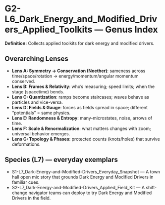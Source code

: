 # G2-L6_Dark_Energy_and_Modified_Drivers_Applied_Toolkits — Genus Index
**Definition:** Collects applied toolkits for dark energy and modified drivers.

## Overarching Lenses

- **Lens A: Symmetry -> Conservation (Noether)**: sameness across time/space/rotation → energy/momentum/angular momentum conserved.
- **Lens B: Frames & Relativity**: who’s measuring; speed limits; when the stage (spacetime) bends.
- **Lens C: Quantization**: ramps become staircases; waves behave as particles and vice-versa.
- **Lens D: Fields & Gauge**: forces as fields spread in space; different “potentials” = same physics.
- **Lens E: Randomness & Entropy**: many-microstates, noise, arrows of time.
- **Lens F: Scale & Renormalization**: what matters changes with zoom; universal behavior emerges.
- **Lens G: Topology & Phases**: protected counts (knots/holes) that survive deformations.

## Species (L7) — everyday exemplars
- S1-L7_Dark-Energy-and-Modified-Drivers_Everyday_Snapshot — A town hall open mic story that grounds Dark Energy and Modified Drivers in familiar cues.
- S2-L7_Dark-Energy-and-Modified-Drivers_Applied_Field_Kit — A shift-change navigator teams can deploy to try Dark Energy and Modified Drivers in the field.
